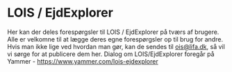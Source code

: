 ﻿# LOIS / EjdExplorer
﻿Her kan der deles forespørgsler til LOIS / EjdExplorer på tværs af brugere.
﻿Alle er velkomne til at lægge deres egne forespørgsler op til brug for andre. Hvis man ikke lige ved hvordan man gør, kan de sendes til ois@lifa.dk, så vil vi sørge for at publicere dem her.
Dialog om LOIS/EjdExplorer foregår på Yammer - https://www.yammer.com/lois-ejdexplorer
